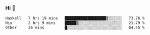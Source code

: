 ### Hi 👋

<!--START_SECTION:waka-->

```txt
Haskell   7 hrs 19 mins   ██████████████████▒░░░░░░   73.76 %
Nix       2 hrs 9 mins    █████▒░░░░░░░░░░░░░░░░░░░   21.79 %
Other     26 mins         █░░░░░░░░░░░░░░░░░░░░░░░░   04.45 %
```

<!--END_SECTION:waka-->
